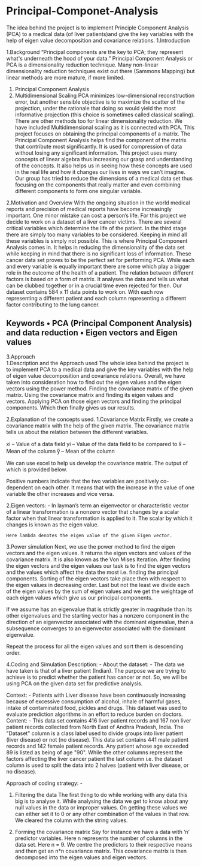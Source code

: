 # Principal-Componet-Analysis
The idea behind the project is to implement Principle Component Analysis (PCA) to a medical data (of liver patients)and give the key variables with the help of eigen value decomposition and covariance relations.
1.Introduction

1.Background
“Principal components are the key to PCA; they represent what's underneath the hood of your data.”
Principal Component Analysis or PCA is a dimensionality reduction technique. Many non-linear dimensionality reduction techniques exist out there (Sammons Mapping) but linear methods are more mature, if more limited. 
1.	Principal Component Analysis
2.	Multidimensional Scaling
PCA minimizes low-dimensional reconstruction error, but another sensible objective is to maximize the scatter of the projection, under the rationale that doing so would yield the most informative projection (this choice is sometimes called classical scaling).
There are other methods too for linear dimensionality reduction. We have included Multidimensional scaling as it is connected with PCA. This project focuses on obtaining the principal components of a matrix. The Principal Component Analysis helps find the component of the matrix that contribute most significantly. It is used for compression of data without losing any significant information. This project uses many concepts of linear algebra thus increasing our grasp and understanding of the concepts. It also helps us in seeing how these concepts are used in the real life and how it changes our lives in ways we can’t imagine. Our group has tried to reduce the dimensions of a medical data set thus focusing on the components that really matter and even combining different components to form one singular variable. 

2.Motivation and Overview
With the ongoing situation in the world medical reports and precision of medical reports have become increasingly important. One minor mistake can cost a person’s life. For this project we decide to work on a dataset of a liver cancer victims. There are several critical variables which determine the life of the patient. In the third stage there are simply too many variables to be considered. Keeping in mind all these variables is simply not possible. This is where Principal Component Analysis comes in. It helps in reducing the dimensionality of the data set while keeping in mind that there is no significant loss of information. These cancer data set proves to be the perfect set for performing PCA. While each and every variable is equally important there are some which play a bigger role in the outcome of the health of a patient. The relation between different factors is based on a form of matrix. It analyses the data and tells us what can be clubbed together or in a crucial time even rejected for then.
Our dataset contains 584 x 11 data points to work on. With each row representing a different patient and each column representing a different factor contributing to the lung cancer.

Keywords
•	PCA (Principal Component Analysis) and data reduction
•	Eigen vectors and Eigen values
--------------------------------------------------------------------------------------------


3.Approach	
1.Description and the Approach used
The whole idea behind the project is to implement PCA to a medical data and give the key variables with the help of eigen value decomposition and covariance relations. Overall, we have taken into consideration how to find out the eigen values and the eigen vectors using the power method. Finding the covariance matrix of the given matrix. Using the covariance matrix and finding its eigen values and vectors. Applying PCA on those eigen vectors and finding the principal components. Which then finally gives us our results.

2.Explanation of the concepts used.
1.Covariance Matrix
Firstly, we create a covariance matrix with the help of the given matrix. The covariance matrix tells us about the relation between the different variables.
 
xi – Value of a data field 
yi – Value of the data field to be compared to
 x̅ – Mean of the column
 y̅ – Mean of the column

 We can use excel to help us develop the covariance matrix. The output of which is provided below. 
 

Positive numbers indicate that the two variables are positively co-dependent on each other. It means that with the increase in the value of one variable the other increases and vice versa. 

2.Eigen vectors: -
In layman’s term an eigenvector or characteristic vector of a linear transformation is a nonzero vector that changes by a scalar factor when that linear transformation is applied to it.
The scalar by which it changes is known as the eigen value.







	Here lambda denotes the eigen value of the given Eigen vector.


3.Power simulation
Next, we use the power method to find the eigen vectors and the eigen values. It returns the eigen vectors and values of the covariance matrix. It is also known as the Von Mises Iteration.
After finding the eigen vectors and the eigen values our task is to find the eigen vectors and the values which affect the data the most i.e. finding the principal components. Sorting of the eigen vectors take place then with respect to the eigen values in decreasing order. 
Last but not the least we divide each of the eigen values by the sum of eigen values and we get the weightage of each eigen values which give us our principal components.
 
If we assume  has an eigenvalue that is strictly greater in magnitude than its other eigenvalues and the starting vector has a nonzero component in the direction of an eigenvector associated with the dominant eigenvalue, then a subsequence converges to an eigenvector associated with the dominant eigenvalue.
 
Repeat the process for all the eigen values and sort them is descending order. 
	

4.Coding and Simulation
Description: - 
About the dataset: -
	The data we have taken is that of a liver patient (Indian). The purpose we are trying to achieve is to predict whether the patient has cancer or not. So, we will be using PCA on the given data set for predictive analysis.

Context: -
	Patients with Liver disease have been continuously increasing because of excessive consumption of alcohol, inhale of harmful gases, intake of contaminated food, pickles and drugs. This dataset was used to evaluate prediction algorithms in an effort to reduce burden on doctors.  
Content: -
	This data set contains 416 liver patient records and 167 non liver patient records collected from North East of Andhra Pradesh, India. The "Dataset" column is a class label used to divide groups into liver patient (liver disease) or not (no disease). This data set contains 441 male patient records and 142 female patient records. Any patient whose age exceeded 89 is listed as being of age "90". While the other columns represent the factors affecting the liver cancer patient the last column i.e. the dataset column is used to split the data into 2 halves (patient with liver disease, or no disease).



Approach of coding strategy: - 
1.	Filtering the data
The first thing to do while working with any data this big is to analyse it. While analysing the data we get to know about any null values in the data or improper values. On getting these values we can either set it to 0 or any other combination of the values in that row. We cleared the column with the string values.

2.	Forming the covariance matrix
Say for instance we have a data with ‘n’ predictor variables. Here n represents the number of columns in the data set. Here n = 9. We centre the predictors to their respective means and then get an n*n covariance matrix. This covariance matrix is then decomposed into the eigen values and eigen vectors. 
